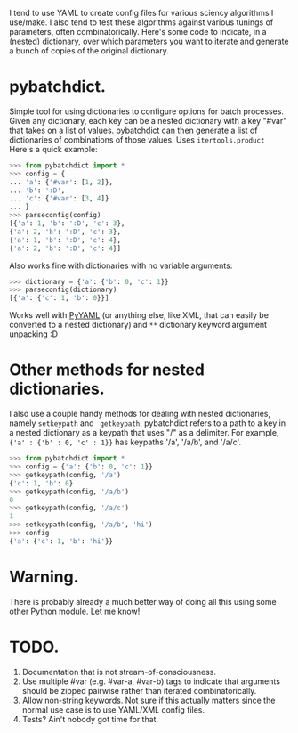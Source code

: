 I tend to use YAML to create config files for various sciency algorithms I use/make. I also tend to test these algorithms against various tunings of parameters, often combinatorically. Here's some code to indicate, in a (nested) dictionary, over which parameters you want to iterate and generate a bunch of copies of the original dictionary.

pybatchdict.
==============

Simple tool for using dictionaries to configure options for batch processes. Given any 
dictionary, each key can be a nested dictionary with a key "#var" that takes on a list of values. 
pybatchdict can then generate a list of dictionaries of combinations of those values. Uses 
`itertools.product` Here's a quick example:

```python
>>> from pybatchdict import *
>>> config = {
... 'a': {'#var': [1, 2]},
...	'b': ':D',
...	'c': {'#var': [3, 4]}
... }
>>> parseconfig(config)
[{'a': 1, 'b': ':D', 'c': 3},
{'a': 2, 'b': ':D', 'c': 3},
{'a': 1, 'b': ':D', 'c': 4},
{'a': 2, 'b': ':D', 'c': 4}]
```

Also works fine with dictionaries with no variable arguments:

```python
>>> dictionary = {'a': {'b': 0, 'c': 1}}
>>> parseconfig(dictionary)
[{'a': {'c': 1, 'b': 0}}]
```

Works well with [PyYAML](http://pyyaml.org/wiki/PyYAML) (or anything else, like XML, that can 
easily be converted to a nested dictionary) and `**` dictionary keyword argument unpacking :D 

Other methods for nested dictionaries.
======================================

I also use a couple handy methods for dealing with nested dictionaries, namely `setkeypath` and `
getkeypath`. pybatchdict refers to a path to a key in a nested dictionary as a keypath that uses 
"/" as a delimiter. For example, `{'a' : {'b' : 0, 'c' : 1}}` has keypaths '/a', '/a/b', and '/a/c'.

```python
>>> from pybatchdict import *
>>> config = {'a': {'b': 0, 'c': 1}}
>>> getkeypath(config, '/a')
{'c': 1, 'b': 0}
>>> getkeypath(config, '/a/b')
0
>>> getkeypath(config, '/a/c')
1
>>> setkeypath(config, '/a/b', 'hi')
>>> config
{'a': {'c': 1, 'b': 'hi'}}
```

Warning.
========

There is probably already a much better way of doing all this using some other Python module. Let 
me know!

TODO.
=====

1. Documentation that is not stream-of-consciousness.
1. Use multiple #var (e.g. #var-a, #var-b) tags to indicate that arguments should be zipped 
pairwise rather than iterated combinatorically.
1. Allow non-string keywords. Not sure if this actually matters since the normal use case is to 
use YAML/XML config files.
1. Tests? Ain't nobody got time for that.
